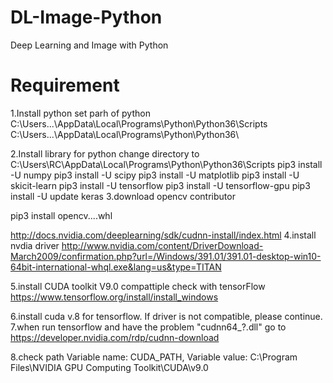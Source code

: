# DL-Image-Python
Deep Learning and Image with Python

# Requirement
1.Install python
set parh of python
C:\Users\...\AppData\Local\Programs\Python\Python36\Scripts\
C:\Users\...\AppData\Local\Programs\Python\Python36\

2.Install library for python
change directory to C:\Users\RC\AppData\Local\Programs\Python\Python36\Scripts
pip3 install -U numpy
pip3 install -U scipy
pip3 install -U matplotlib
pip3 install -U skicit-learn
pip3 install -U tensorflow
pip3 install -U tensorflow-gpu
pip3 install -U update keras
3.download opencv contributor

pip3 install opencv....whl

http://docs.nvidia.com/deeplearning/sdk/cudnn-install/index.html
4.install nvdia driver http://www.nvidia.com/content/DriverDownload-March2009/confirmation.php?url=/Windows/391.01/391.01-desktop-win10-64bit-international-whql.exe&lang=us&type=TITAN

5.install CUDA toolkit V9.0 compattiple check with tensorFlow https://www.tensorflow.org/install/install_windows

6.install cuda v.8 for tensorflow. If driver is not compatible, please continue.
7.when run tensorflow and have the problem "cudnn64_?.dll" go to
https://developer.nvidia.com/rdp/cudnn-download

8.check path
Variable name: CUDA_PATH, Variable value: C:\Program Files\NVIDIA GPU Computing Toolkit\CUDA\v9.0
